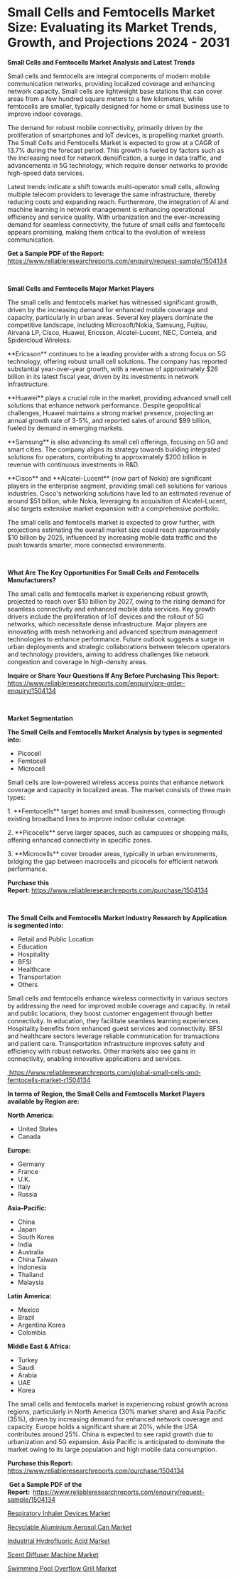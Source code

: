 <p><h1>Small Cells and Femtocells Market Size: Evaluating its Market Trends, Growth, and Projections 2024 - 2031</h1></p><p><strong>Small Cells and Femtocells Market Analysis and Latest Trends</strong></p>
<p><p>Small cells and femtocells are integral components of modern mobile communication networks, providing localized coverage and enhancing network capacity. Small cells are lightweight base stations that can cover areas from a few hundred square meters to a few kilometers, while femtocells are smaller, typically designed for home or small business use to improve indoor coverage. </p><p>The demand for robust mobile connectivity, primarily driven by the proliferation of smartphones and IoT devices, is propelling market growth. The Small Cells and Femtocells Market is expected to grow at a CAGR of 13.7% during the forecast period. This growth is fueled by factors such as the increasing need for network densification, a surge in data traffic, and advancements in 5G technology, which require denser networks to provide high-speed data services.</p><p>Latest trends indicate a shift towards multi-operator small cells, allowing multiple telecom providers to leverage the same infrastructure, thereby reducing costs and expanding reach. Furthermore, the integration of AI and machine learning in network management is enhancing operational efficiency and service quality. With urbanization and the ever-increasing demand for seamless connectivity, the future of small cells and femtocells appears promising, making them critical to the evolution of wireless communication.</p></p>
<p><strong>Get a Sample PDF of the Report:&nbsp;</strong> <a href="https://www.reliableresearchreports.com/enquiry/request-sample/1504134?utm_campaign=10&utm_medium=2&utm_source=Github&utm_content=ia&utm_term=27092024&utm_id=small-cells-and-femtocells">https://www.reliableresearchreports.com/enquiry/request-sample/1504134</a></p>
<p>&nbsp;</p>
<p><strong>Small Cells and Femtocells Major Market Players</strong></p>
<p><p>The small cells and femtocells market has witnessed significant growth, driven by the increasing demand for enhanced mobile coverage and capacity, particularly in urban areas. Several key players dominate the competitive landscape, including Microsoft/Nokia, Samsung, Fujitsu, Airvana LP, Cisco, Huawei, Ericsson, Alcatel-Lucent, NEC, Contela, and Spidercloud Wireless.</p><p>**Ericsson** continues to be a leading provider with a strong focus on 5G technology, offering robust small cell solutions. The company has reported substantial year-over-year growth, with a revenue of approximately $26 billion in its latest fiscal year, driven by its investments in network infrastructure.</p><p>**Huawei** plays a crucial role in the market, providing advanced small cell solutions that enhance network performance. Despite geopolitical challenges, Huawei maintains a strong market presence, projecting an annual growth rate of 3-5%, and reported sales of around $99 billion, fueled by demand in emerging markets.</p><p>**Samsung** is also advancing its small cell offerings, focusing on 5G and smart cities. The company aligns its strategy towards building integrated solutions for operators, contributing to approximately $200 billion in revenue with continuous investments in R&D. </p><p>**Cisco** and **Alcatel-Lucent** (now part of Nokia) are significant players in the enterprise segment, providing small cell solutions for various industries. Cisco's networking solutions have led to an estimated revenue of around $51 billion, while Nokia, leveraging its acquisition of Alcatel-Lucent, also targets extensive market expansion with a comprehensive portfolio.</p><p>The small cells and femtocells market is expected to grow further, with projections estimating the overall market size could reach approximately $10 billion by 2025, influenced by increasing mobile data traffic and the push towards smarter, more connected environments.</p></p>
<p>&nbsp;</p>
<p><strong>What Are The Key Opportunities For Small Cells and Femtocells Manufacturers?</strong></p>
<p><p>The small cells and femtocells market is experiencing robust growth, projected to reach over $10 billion by 2027, owing to the rising demand for seamless connectivity and enhanced mobile data services. Key growth drivers include the proliferation of IoT devices and the rollout of 5G networks, which necessitate dense infrastructure. Major players are innovating with mesh networking and advanced spectrum management technologies to enhance performance. Future outlook suggests a surge in urban deployments and strategic collaborations between telecom operators and technology providers, aiming to address challenges like network congestion and coverage in high-density areas.</p></p>
<p><strong>Inquire or Share Your Questions If Any Before Purchasing This Report:</strong> <a href="https://www.reliableresearchreports.com/enquiry/pre-order-enquiry/1504134?utm_campaign=10&utm_medium=2&utm_source=Github&utm_content=ia&utm_term=27092024&utm_id=small-cells-and-femtocells">https://www.reliableresearchreports.com/enquiry/pre-order-enquiry/1504134</a></p>
<p>&nbsp;</p>
<p><strong>Market Segmentation</strong></p>
<p><strong>The Small Cells and Femtocells Market Analysis by types is segmented into:</strong></p>
<p><ul><li>Picocell</li><li>Femtocell</li><li>Microcell</li></ul></p>
<p><p>Small cells are low-powered wireless access points that enhance network coverage and capacity in localized areas. The market consists of three main types: </p><p>1. **Femtocells** target homes and small businesses, connecting through existing broadband lines to improve indoor cellular coverage. </p><p>2. **Picocells** serve larger spaces, such as campuses or shopping malls, offering enhanced connectivity in specific zones. </p><p>3. **Microcells** cover broader areas, typically in urban environments, bridging the gap between macrocells and picocells for efficient network performance.</p></p>
<p><strong>Purchase this Report:&nbsp;</strong><a href="https://www.reliableresearchreports.com/purchase/1504134?utm_campaign=10&utm_medium=2&utm_source=Github&utm_content=ia&utm_term=27092024&utm_id=small-cells-and-femtocells">https://www.reliableresearchreports.com/purchase/1504134</a></p>
<p>&nbsp;</p>
<p><strong>The Small Cells and Femtocells Market Industry Research by Application is segmented into:</strong></p>
<p><ul><li>Retail and Public Location</li><li>Education</li><li>Hospitality</li><li>BFSI</li><li>Healthcare</li><li>Transportation</li><li>Others</li></ul></p>
<p><p>Small cells and femtocells enhance wireless connectivity in various sectors by addressing the need for improved mobile coverage and capacity. In retail and public locations, they boost customer engagement through better connectivity. In education, they facilitate seamless learning experiences. Hospitality benefits from enhanced guest services and connectivity. BFSI and healthcare sectors leverage reliable communication for transactions and patient care. Transportation infrastructure improves safety and efficiency with robust networks. Other markets also see gains in connectivity, enabling innovative applications and services.</p></p>
<p><a href="https://www.reliableresearchreports.com/global-small-cells-and-femtocells-market-r1504134?utm_campaign=10&utm_medium=2&utm_source=Github&utm_content=ia&utm_term=27092024&utm_id=small-cells-and-femtocells">&nbsp;https://www.reliableresearchreports.com/global-small-cells-and-femtocells-market-r1504134</a></p>
<p><strong>In terms of Region, the Small Cells and Femtocells Market Players available by Region are:</strong></p>
<p>
    <p> <strong> North America: </strong>
        <ul>
            <li>United States</li>
            <li>Canada</li>
        </ul>
        </p> 
    <p> <strong> Europe: </strong>
        <ul>
            <li>Germany</li>
            <li>France</li>
            <li>U.K.</li>
            <li>Italy</li>
            <li>Russia</li>
        </ul>
        </p> 
    <p> <strong> Asia-Pacific: </strong>
        <ul>
            <li>China</li>
            <li>Japan</li>
            <li>South Korea</li>
            <li>India</li>
            <li>Australia</li>
            <li>China Taiwan</li>
            <li>Indonesia</li>
            <li>Thailand</li>
            <li>Malaysia</li>
        </ul>
        </p> 
    <p> <strong> Latin America: </strong>
        <ul>
            <li>Mexico</li>
            <li>Brazil</li>
            <li>Argentina Korea</li>
            <li>Colombia</li>
        </ul>
        </p> 
    <p> <strong> Middle East & Africa: </strong>
        <ul>
            <li>Turkey</li>
            <li>Saudi</li>
            <li>Arabia</li>
            <li>UAE</li>
            <li>Korea</li>
        </ul>
    </p>
    </p>
<p><p>The small cells and femtocells market is experiencing robust growth across regions, particularly in North America (30% market share) and Asia Pacific (35%), driven by increasing demand for enhanced network coverage and capacity. Europe holds a significant share at 20%, while the USA contributes around 25%. China is expected to see rapid growth due to urbanization and 5G expansion. Asia Pacific is anticipated to dominate the market owing to its large population and high mobile data consumption.</p></p>
<p><strong>Purchase this Report: </strong><a href="https://www.reliableresearchreports.com/purchase/1504134?utm_campaign=10&utm_medium=2&utm_source=Github&utm_content=ia&utm_term=27092024&utm_id=small-cells-and-femtocells">https://www.reliableresearchreports.com/purchase/1504134</a></p>
<p>&nbsp;<strong>Get a Sample PDF of the Report:&nbsp;&nbsp;</strong><a href="https://www.reliableresearchreports.com/enquiry/request-sample/1504134?utm_campaign=10&utm_medium=2&utm_source=Github&utm_content=ia&utm_term=27092024&utm_id=small-cells-and-femtocells">https://www.reliableresearchreports.com/enquiry/request-sample/1504134</a></p>
<p><strong></strong></p>
<p><p><a href="https://github.com/ygfu6u/Market-Research-Report-List-1/blob/main/respiratory-inhaler-devices-market.md?utm_campaign=10&utm_medium=2&utm_source=Github&utm_content=ia&utm_term=27092024&utm_id=small-cells-and-femtocells">Respiratory Inhaler Devices Market</a></p><p><a href="https://issuu.com/reportprime-2/docs/recyclable-aluminium-aerosol-can-ma_5b36f79f142885?utm_campaign=10&utm_medium=2&utm_source=Github&utm_content=ia&utm_term=27092024&utm_id=small-cells-and-femtocells">Recyclable Aluminium Aerosol Can Market</a></p><p><a href="https://www.linkedin.com/pulse/future-trajectory-industrial-hydrofluoric-acid-market-emerging-bqxce?trackingId=Qwqz7O6gR46bBE9vOdeP3Q%3D%3D&utm_campaign=10&utm_medium=2&utm_source=Github&utm_content=ia&utm_term=27092024&utm_id=small-cells-and-femtocells">Industrial Hydrofluoric Acid Market</a></p><p><a href="https://www.linkedin.com/pulse/scent-diffuser-machine-market-share-size-trends-industry-analysis-vcsve?trackingId=3JkEN5M%2FRwC%2BncfQhupQLA%3D%3D&utm_campaign=10&utm_medium=2&utm_source=Github&utm_content=ia&utm_term=27092024&utm_id=small-cells-and-femtocells">Scent Diffuser Machine Market</a></p><p><a href="https://issuu.com/reportprime-2/docs/swimming-pool-overflow-grill-market_6a5c73600eaa19?utm_campaign=10&utm_medium=2&utm_source=Github&utm_content=ia&utm_term=27092024&utm_id=small-cells-and-femtocells">Swimming Pool Overflow Grill Market</a></p></p>